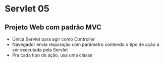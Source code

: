 # Servlet 05

## Projeto Web com padrão MVC

- Única Servlet para agir como Controller
- Navegador envia requisição com parâmetro contendo o tipo de ação a ser executada pela Servlet
 - Pra cada tipo de ação, usa uma classe
